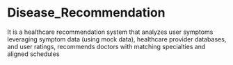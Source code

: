 # Disease_Recommendation
It is a healthcare recommendation system that analyzes user symptoms leveraging symptom data (using mock data), healthcare provider databases, and user ratings,  recommends doctors with matching specialties and aligned schedules
